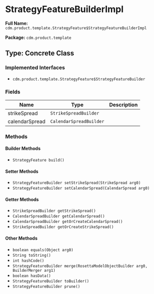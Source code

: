 # StrategyFeatureBuilderImpl

**Full Name:** `cdm.product.template.StrategyFeature$StrategyFeatureBuilderImpl`

**Package:** `cdm.product.template`

## Type: Concrete Class

### Implemented Interfaces

- `cdm.product.template.StrategyFeature$StrategyFeatureBuilder`

### Fields

| Name | Type | Description |
|------|------|-------------|
| strikeSpread | `StrikeSpreadBuilder` |  |
| calendarSpread | `CalendarSpreadBuilder` |  |

### Methods

#### Builder Methods

- `StrategyFeature build()`

#### Setter Methods

- `StrategyFeatureBuilder setStrikeSpread(StrikeSpread arg0)`
- `StrategyFeatureBuilder setCalendarSpread(CalendarSpread arg0)`

#### Getter Methods

- `StrikeSpreadBuilder getStrikeSpread()`
- `CalendarSpreadBuilder getCalendarSpread()`
- `CalendarSpreadBuilder getOrCreateCalendarSpread()`
- `StrikeSpreadBuilder getOrCreateStrikeSpread()`

#### Other Methods

- `boolean equals(Object arg0)`
- `String toString()`
- `int hashCode()`
- `StrategyFeatureBuilder merge(RosettaModelObjectBuilder arg0, BuilderMerger arg1)`
- `boolean hasData()`
- `StrategyFeatureBuilder toBuilder()`
- `StrategyFeatureBuilder prune()`

